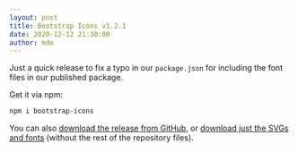 ```yaml
---
layout: post
title: Bootstrap Icons v1.2.1
date: 2020-12-12 21:30:00
author: mdo
---
```


Just a quick release to fix a typo in our `package.json` for including the font files in our published package.

Get it via npm:

```sh
npm i bootstrap-icons
```

You can also [download the release from GitHub](https://github.com/twbs/icons/releases/tag/v1.2.1), or [download just the SVGs and fonts](https://github.com/twbs/icons/releases/download/v1.2.1/bootstrap-icons-1.2.1.zip) (without the rest of the repository files).
